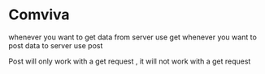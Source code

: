 # Comviva
whenever you want to get data from server use get 
whenever you want to post data to server use post 

Post will only work with a get request , it will not work with a get request 
